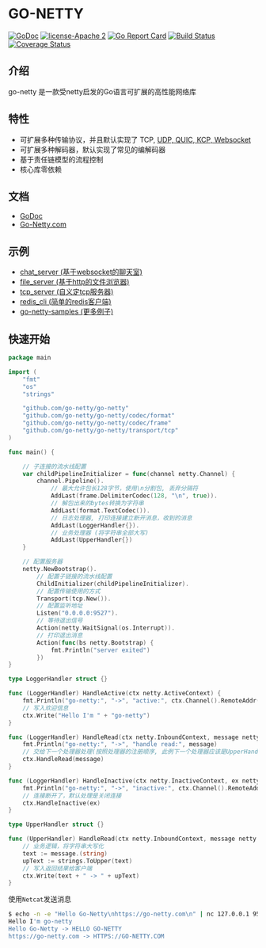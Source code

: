 # GO-NETTY

[![GoDoc][1]][2] [![license-Apache 2][3]][4] [![Go Report Card][5]][6] [![Build Status][9]][10] [![Coverage Status][11]][12]

<!--[![Downloads][7]][8]-->

[1]: https://godoc.org/github.com/go-netty/go-netty?status.svg
[2]: https://godoc.org/github.com/go-netty/go-netty
[3]: https://img.shields.io/badge/license-Apache%202-blue.svg
[4]: LICENSE
[5]: https://goreportcard.com/badge/github.com/go-netty/go-netty
[6]: https://goreportcard.com/report/github.com/go-netty/go-netty
[7]: https://img.shields.io/github/downloads/go-netty/go-netty/total.svg?maxAge=1800
[8]: https://github.com/go-netty/go-netty/releases
[9]: https://travis-ci.org/go-netty/go-netty.svg?branch=master
[10]: https://travis-ci.org/go-netty/go-netty
[11]: https://codecov.io/gh/go-netty/go-netty/branch/master/graph/badge.svg
[12]: https://codecov.io/gh/go-netty/go-netty

## 介绍

go-netty 是一款受netty启发的Go语言可扩展的高性能网络库

## 特性

* 可扩展多种传输协议，并且默认实现了 TCP, [UDP, QUIC, KCP, Websocket](https://github.com/go-netty/go-netty-transport)
* 可扩展多种解码器，默认实现了常见的编解码器
* 基于责任链模型的流程控制
* 核心库零依赖

## 文档
* [GoDoc](https://godoc.org/github.com/go-netty/go-netty)
* [Go-Netty.com](https://go-netty.com)

## 示例

* [chat_server (基于websocket的聊天室)](https://github.com/go-netty/go-netty-samples/blob/master/chat_server/main.go)  
* [file_server (基于http的文件浏览器)](https://github.com/go-netty/go-netty-samples/blob/master/file_server/main.go)  
* [tcp_server (自义定tcp服务器)](https://github.com/go-netty/go-netty-samples/blob/master/tcp_server/main.go)  
* [redis_cli (简单的redis客户端)](https://github.com/go-netty/go-netty-samples/blob/master/redis_cli/main.go)
* [go-netty-samples (更多例子)](https://github.com/go-netty/go-netty-samples)  

## 快速开始
```go
package main

import (
	"fmt"
	"os"
	"strings"

	"github.com/go-netty/go-netty"
	"github.com/go-netty/go-netty/codec/format"
	"github.com/go-netty/go-netty/codec/frame"
	"github.com/go-netty/go-netty/transport/tcp"
)

func main() {

    // 子连接的流水线配置
    var childPipelineInitializer = func(channel netty.Channel) {
        channel.Pipeline().
            // 最大允许包长128字节，使用\n分割包, 丢弃分隔符
            AddLast(frame.DelimiterCodec(128, "\n", true)).
            // 解包出来的bytes转换为字符串
            AddLast(format.TextCodec()).
            // 日志处理器, 打印连接建立断开消息，收到的消息
            AddLast(LoggerHandler{}).
            // 业务处理器 (将字符串全部大写)
            AddLast(UpperHandler{})
    }

    // 配置服务器
    netty.NewBootstrap().
        // 配置子链接的流水线配置
        ChildInitializer(childPipelineInitializer).
        // 配置传输使用的方式
        Transport(tcp.New()).
        // 配置监听地址
        Listen("0.0.0.0:9527").
        // 等待退出信号
        Action(netty.WaitSignal(os.Interrupt)).
        // 打印退出消息
        Action(func(bs netty.Bootstrap) {
            fmt.Println("server exited")
        })
}

type LoggerHandler struct {}

func (LoggerHandler) HandleActive(ctx netty.ActiveContext) {
    fmt.Println("go-netty:", "->", "active:", ctx.Channel().RemoteAddr())
    // 写入欢迎信息
    ctx.Write("Hello I'm " + "go-netty")
}

func (LoggerHandler) HandleRead(ctx netty.InboundContext, message netty.Message) {
    fmt.Println("go-netty:", "->", "handle read:", message)
    // 交给下一个处理器处理(按照处理器的注册顺序, 此例下一个处理器应该是UpperHandler)
    ctx.HandleRead(message)
}

func (LoggerHandler) HandleInactive(ctx netty.InactiveContext, ex netty.Exception) {
    fmt.Println("go-netty:", "->", "inactive:", ctx.Channel().RemoteAddr(), ex)
    // 连接断开了，默认处理是关闭连接
    ctx.HandleInactive(ex)
}

type UpperHandler struct {}

func (UpperHandler) HandleRead(ctx netty.InboundContext, message netty.Message) {
    // 业务逻辑，将字符串大写化
    text := message.(string)
    upText := strings.ToUpper(text)
    // 写入返回结果给客户端
    ctx.Write(text + " -> " + upText)
}
```

使用<code>Netcat</code>发送消息  
```bash
$ echo -n -e "Hello Go-Netty\nhttps://go-netty.com\n" | nc 127.0.0.1 9527
Hello I'm go-netty
Hello Go-Netty -> HELLO GO-NETTY
https://go-netty.com -> HTTPS://GO-NETTY.COM
```
